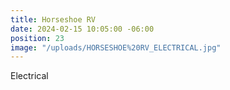 ```yaml
---
title: Horseshoe RV
date: 2024-02-15 10:05:00 -06:00
position: 23
image: "/uploads/HORSESHOE%20RV_ELECTRICAL.jpg"
---
```


Electrical